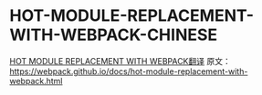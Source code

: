 # HOT-MODULE-REPLACEMENT-WITH-WEBPACK-CHINESE
[HOT MODULE REPLACEMENT WITH WEBPACK翻译](https://github.com/itiwll/HOT-MODULE-REPLACEMENT-WITH-WEBPACK-CHINESE/blob/master/HOT-MODULE-REPLACEMENT-WITH-WEBPACK-CHINESE.md)
原文：<https://webpack.github.io/docs/hot-module-replacement-with-webpack.html>

